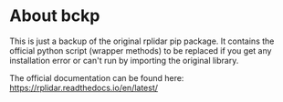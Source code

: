 # About bckp

This is just a backup of the original rplidar pip package.
It contains the official python script (wrapper methods) to be replaced if you get any installation error or can't run by importing the original library.

The official documentation can be found here: https://rplidar.readthedocs.io/en/latest/